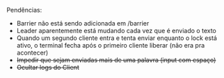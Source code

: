 Pendências:
- Barrier não está sendo adicionada em /barrier
- Leader aparentemente está mudando cada vez que é enviado o texto
- Quando um segundo cliente entra e tenta enviar enquanto o lock está ativo, o terminal fecha após o primeiro cliente liberar (não era pra acontecer)
- ~~Impedir que sejam enviadas mais de uma palavra (input com espaço)~~
- ~~Ocultar logs do Client~~
